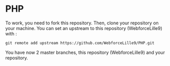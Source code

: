# PHP

To work, you need to fork this repository.
Then, clone your repository on your machine.
You can set an upstream to this repository (WebforceLille9) with :

```
git remote add upstream https://github.com/WebforceLille9/PHP.git
```

You have now 2 master branches, this repository (WebforceLille9) and your repository.
